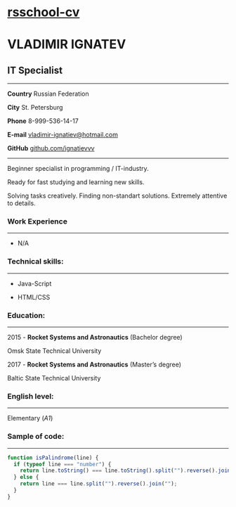# [rsschool-cv](https://github.com/ignatievvv/rsschool-cv/cv)

# **VLADIMIR IGNATEV**

## IT Specialist

---

**Country** Russian Federation

**City** St. Petersburg

**Phone** 8-999-536-14-17

**E-mail** vladimir-ignatiev@hotmail.com

**GitHub** [github.com/ignatievvv](https://github.com/ignatievvv)

---

Beginner specialist in programming / IT-industry.

Ready for fast studying and learning new skills.

Solving tasks creatively. Finding non-standart solutions.
Extremely attentive to details.

### **Work Experience**

---

- N/A

### **Technical skills:**

---

- Java-Script

* HTML/CSS

### **Education:**

---

2015 - **Rocket Systems and Astronautics** (Bachelor degree)

Omsk State Technical University

2017 - **Rocket Systems and Astronautics** (Master’s degree)

Baltic State Technical University

### **English level:**

---

Elementary (_A1_)

### **Sample of code:**

---

```javascript
function isPalindrome(line) {
  if (typeof line === "number") {
    return line.toString() === line.toString().split("").reverse().join("");
  } else {
    return line === line.split("").reverse().join("");
  }
}
```

